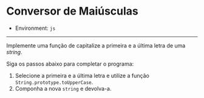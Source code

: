 # Conversor de Maiúsculas

* Environment: `js`

***

Implemente uma função de capitalize a primeira e a última letra de uma _string_.

Siga os passos abaixo para completar o programa:

1. Selecione a primeira e a última letra e utilize a função
   `String.prototype.toUpperCase`.
2. Componha a nova `string` e devolva-a.
